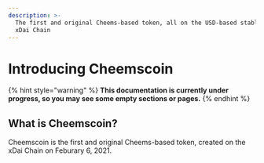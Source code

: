 ```yaml
---
description: >-
  The first and original Cheems-based token, all on the USD-based stablechain
  xDai Chain
---
```


# Introducing Cheemscoin

{% hint style="warning" %}
**This documentation is currently under progress, so you may see some empty sections or pages.**
{% endhint %}

## **What is Cheemscoin?**

Cheemscoin is the first and original Cheems-based token, created on the xDai Chain on Feburary 6, 2021.

